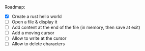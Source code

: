 Roadmap:

- [x] Create a rust hello world
- [ ] Open a file & display it
- [ ] Add content at the end of the file (in memory, then save at exit)
- [ ] Add a moving cursor
- [ ] Allow to write at the cursor
- [ ] Allow to delete characters
